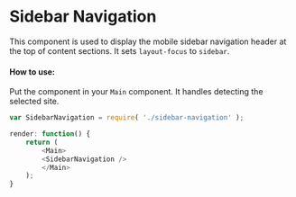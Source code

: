 Sidebar Navigation
==================

This component is used to display the mobile sidebar navigation header at the top of content sections. It sets `layout-focus` to `sidebar`.

#### How to use:

Put the component in your `Main` component. It handles detecting the selected site.

```js
var SidebarNavigation = require( './sidebar-navigation' );

render: function() {
    return (
        <Main>
		<SidebarNavigation />
        </Main>
    );
}
```
